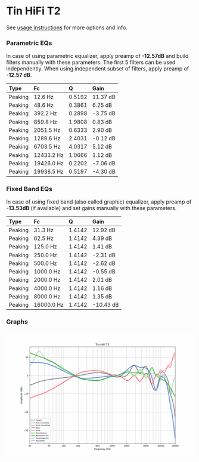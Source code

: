 # Tin HiFi T2
See [usage instructions](https://github.com/jaakkopasanen/AutoEq#usage) for more options and info.

### Parametric EQs
In case of using parametric equalizer, apply preamp of **-12.57dB** and build filters manually
with these parameters. The first 5 filters can be used independently.
When using independent subset of filters, apply preamp of **-12.57 dB**.

| Type    | Fc         |      Q | Gain     |
|:--------|:-----------|:-------|:---------|
| Peaking | 12.6 Hz    | 0.5192 | 11.37 dB |
| Peaking | 48.6 Hz    | 0.3861 | 6.25 dB  |
| Peaking | 392.2 Hz   | 0.2898 | -3.75 dB |
| Peaking | 859.8 Hz   | 1.9808 | 0.83 dB  |
| Peaking | 2051.5 Hz  | 0.6333 | 2.90 dB  |
| Peaking | 1289.6 Hz  | 2.4031 | -0.12 dB |
| Peaking | 6703.5 Hz  | 4.0317 | 5.12 dB  |
| Peaking | 12433.2 Hz | 1.0666 | 1.12 dB  |
| Peaking | 19426.0 Hz | 0.2202 | -7.06 dB |
| Peaking | 19938.5 Hz | 0.5197 | -4.30 dB |

### Fixed Band EQs
In case of using fixed band (also called graphic) equalizer, apply preamp of **-13.53dB**
(if available) and set gains manually with these parameters.

| Type    | Fc         |      Q | Gain      |
|:--------|:-----------|:-------|:----------|
| Peaking | 31.3 Hz    | 1.4142 | 12.92 dB  |
| Peaking | 62.5 Hz    | 1.4142 | 4.39 dB   |
| Peaking | 125.0 Hz   | 1.4142 | 1.41 dB   |
| Peaking | 250.0 Hz   | 1.4142 | -2.31 dB  |
| Peaking | 500.0 Hz   | 1.4142 | -2.62 dB  |
| Peaking | 1000.0 Hz  | 1.4142 | -0.55 dB  |
| Peaking | 2000.0 Hz  | 1.4142 | 2.01 dB   |
| Peaking | 4000.0 Hz  | 1.4142 | 1.16 dB   |
| Peaking | 8000.0 Hz  | 1.4142 | 1.35 dB   |
| Peaking | 16000.0 Hz | 1.4142 | -10.43 dB |

### Graphs
![](./Tin%20HiFi%20T2.png)